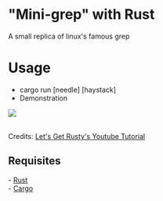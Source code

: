  
<h1>"Mini-grep" with Rust</h1>
<p>A small replica of linux's famous grep</p>

<div>
 <h1>Usage</h1>
 
 - cargo run [needle] [haystack]
 - Demonstration
 <img src="https://i.imgur.com/RRH0I7x.png">
</div>

<br/>

<p class="h1">Credits: <a target="_blank" href="https://youtu.be/XYkiwsplDTg">Let's Get Rusty's Youtube Tutorial<a></p>

<h2>Requisites</h2>
 - <a href="https://www.rust-lang.org/">Rust</a><br/>
 - <a href="https://crates.io/">Cargo</a>
